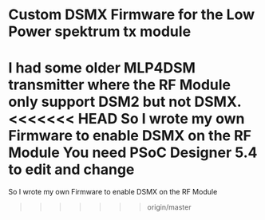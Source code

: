 # Custom DSMX Firmware for the Low Power spektrum tx module  

I had some older MLP4DSM transmitter where the RF Module only support DSM2 but not DSMX.
<<<<<<< HEAD
So I wrote my own Firmware to enable DSMX on the RF Module
You need PSoC Designer 5.4 to edit and change
=======
So I wrote my own Firmware to enable DSMX on the RF Module
>>>>>>> origin/master
